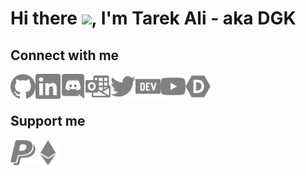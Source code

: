 # Hi there <img src="https://media.giphy.com/media/gM5qFksULw54NMWyry/giphy.gif" height="50"/>, I'm Tarek Ali - aka DGK 

## Connect with me

<a href="https://github.com/DGKSK8LIFE"><img align="left" alt="github" src="./icons/github.svg" width="40px"/></a>
<a href="https://linkedin.com/in/tarek-ali-b59a0a1a8"><img align="left" alt="linkedin" src="./icons/linkedin.svg" width="40px"/></a>
<a href="https://discord.bio/p/DGK"><img align="left" alt="discord" src="./icons/discord.svg" width="40px"/></a>
<a href="mailto:tarekali15@outlook.com"><img align="left" alt="email" src="./icons/microsoftoutlook.svg" width="40px"/></a>
<a href="https://twitter.com/TarekAl65751694"><img align="left" alt="twitter" src="./icons/twitter.svg" width="40px">
<a href="https://dev.to/tarekali"><img align="left" alt="dev" src="./icons/dev.svg" width="40px"></a>
<a href="https://www.youtube.com/channel/UCGpDdA3PFFqaMIJIT5vX57Q"><img align="left" alt="dev" src="./icons/youtube.svg" width="40px"></a>
<a href="https://devpost.com/DGKSK8LIFE"><img align="left" alt="devpost" src="./icons/devpost.svg" width="40px"></a>
<br />
<br />

## Support me

<a href="https://paypal.me/DGKSK8LIFE?locale.x=en_US"><img align="left" alt="paypal" src="./icons/paypal.svg" width="40px" ></a>
<a href="https://etherscan.io/address/0x5a3572b5733673d25f69e71e0e38dbb826e53aa4"><img align="left" alt="eth wallet" src="./icons/ethereum.svg" width="40px" ></a>